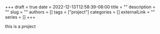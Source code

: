 +++ 
draft = true
date = 2022-12-13T12:58:39-08:00
title = ""
description = ""
slug = ""
authors = []
tags = ["project"]
categories = []
externalLink = ""
series = []
+++

this is a project